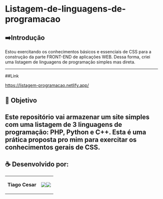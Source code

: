 # Listagem-de-linguagens-de-programacao


## ➡️Introdução
Estou exercitando os conhecimentos básicos e essenciais de CSS para a construção da parte FRONT-END de aplicações WEB. Dessa forma, criei uma listagem de linguagens de programação simples mas direta.

---

##Link

https://listagem-programacao.netlify.app/


## 🎯 Objetivo
Este repositório vai armazenar um site simples com uma listagem de 3 linguagens de programação: PHP, Python e C++. Esta é uma prática proposta pro mim para exercitar os conhecimentos gerais de CSS.
---

## ☕ Desenvolvido por:

<table>
  <tbody>

<tr>
    <td><p align="left-center"><b>Tiago Cesar</b></p></td>
    <td><a href="https://github.com/TiagoUniverse" target="_blank"><img loading="lazy" src="https://img.shields.io/badge/GitHub-100000?style=for-the-badge&logo=github&logoColor=white" target="_blank" align="center"></a><a href="https://www.linkedin.com/in/tiago-lopes--/" target="_blank"><img loading="lazy" src="https://img.shields.io/badge/-LinkedIn-%230077B5?style=for-the-badge&logo=linkedin&logoColor=white" target="_blank" align="center"></a></td>
  </tr>

  </tbody>
 </table>
